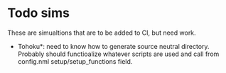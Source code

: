 # Todo sims

These are simualtions that are to be added to CI, but need work.

* Tohoku*: need to know how to generate source neutral directory. Probably should functioalize whatever scripts are used and call from config.nml setup/setup_functions field.
